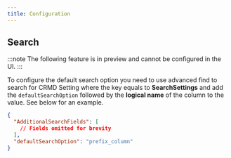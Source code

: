 ```yaml
---
title: Configuration
---
```


## Search

:::note
The following feature is in preview and cannot be configured in the UI.
:::

To configure the default search option you need to use advanced find to search for CRMD Setting where the key equals to **SearchSettings** and add the `defaultSearchOption` followed by the **logical name** of the column to the value. See below for an example.

```json title="SearchSettings"
{
  "AdditionalSearchFields": [
    // Fields omitted for brevity
  ],
  "defaultSearchOption": "prefix_column"
}
```

